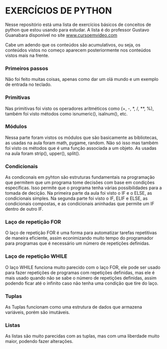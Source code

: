 # **EXERCÍCIOS DE PYTHON**

Nesse repositório está uma lista de exercícios básicos de conceitos de python que estou usando para estudar. A lista é do professor Gustavo Guanabara disponível no site www.cursoemvideo.com

Cabe um adendo que os conteúdos são acumulativos, ou seja, os conteúdos vistos no começo aparecem posteriormente nos conteúdos vistos mais na frente.

### **Primeiros passos**

Não foi feito muitas coisas, apenas como dar um olá mundo e um exemplo de entrada no teclado.

### **Primitivas**

Nas primitivas foi visto os operadores aritméticos como (+, -, *, /, **, %), também foi visto métodos como isnumeric(), isalnum(), etc.

### **Módulos**

Nessa parte foram vistos os módulos que são basicamente as bibliotecas, as usadas na aula foram math, pygame, random. Não só isso mas também foi visto os métodos que é uma função associada a um objeto. As usadas na aula foram strip(), upper(), split().

### **Condicionais**

As condiconais em pyhton são estruturas fundamentais na programação que permitem que um programa tome decisões com base em condições específicas. Isso permite que o programa tenha várias possibilidades para a tomada de decição. Na primeira parte da aula foi visto o IF e o ELSE, as condicionais simples. Na segunda parte foi visto o IF, ELIF e ELSE, as condicionais compostas, e as condicionais aninhadas que permite um IF dentro de outro IF.

### **Laço de repetição FOR**

O laço de repetição FOR é uma forma para automatizar tarefas repetitivas de maneira eficiente, assim econimizando muito tempo do programador para programas que é necessário um número de repetições definidas. 

### **Laço de repetição WHILE**

O laço WHILE funciona muito parecido com o laço FOR, ele pode ser usado para fazer repetições de programas com repetições definidas, mas ele é mais usado quando não se sabe o número de repetições definidas, assim podendo ficar até o infinito caso não tenha uma condição que tire do laço.

### **Tuplas**

As Tuplas funcionam como uma estrutura de dados que armazena variáveis, porém são imutáveis. 

### **Listas**

As listas são muito parecidas com as tuplas, mas com uma liberdade muito maior, podendo fazer alterações.

